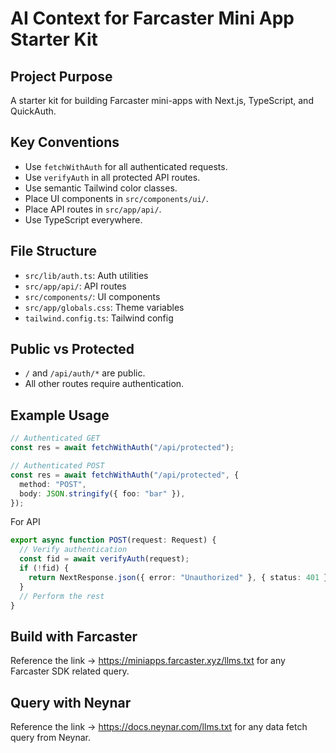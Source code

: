 # AI Context for Farcaster Mini App Starter Kit

## Project Purpose

A starter kit for building Farcaster mini-apps with Next.js, TypeScript, and QuickAuth.

## Key Conventions

- Use `fetchWithAuth` for all authenticated requests.
- Use `verifyAuth` in all protected API routes.
- Use semantic Tailwind color classes.
- Place UI components in `src/components/ui/`.
- Place API routes in `src/app/api/`.
- Use TypeScript everywhere.

## File Structure

- `src/lib/auth.ts`: Auth utilities
- `src/app/api/`: API routes
- `src/components/`: UI components
- `src/app/globals.css`: Theme variables
- `tailwind.config.ts`: Tailwind config

## Public vs Protected

- `/` and `/api/auth/*` are public.
- All other routes require authentication.

## Example Usage

```typescript
// Authenticated GET
const res = await fetchWithAuth("/api/protected");

// Authenticated POST
const res = await fetchWithAuth("/api/protected", {
  method: "POST",
  body: JSON.stringify({ foo: "bar" }),
});
```

For API

```typescript
export async function POST(request: Request) {
  // Verify authentication
  const fid = await verifyAuth(request);
  if (!fid) {
    return NextResponse.json({ error: "Unauthorized" }, { status: 401 });
  }
  // Perform the rest
}
```

## Build with Farcaster

Reference the link -> https://miniapps.farcaster.xyz/llms.txt for any Farcaster SDK related query.

## Query with Neynar

Reference the link -> https://docs.neynar.com/llms.txt for any data fetch query from Neynar.
